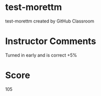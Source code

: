# test-morettm
test-morettm created by GitHub Classroom

# Instructor Comments
Turned in early and is correct +5%
# Score
105
